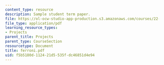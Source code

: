 ```yaml
---
content_type: resource
description: Sample student term paper.
file: https://ol-ocw-studio-app-production.s3.amazonaws.com/courses/22-314j-structural-mechanics-in-nuclear-power-technology-fall-2006/f5b5180d112421d5535fdc46851d4e94_ferroni.pdf
file_type: application/pdf
learning_resource_types:
- Projects
parent_title: Projects
parent_type: CourseSection
resourcetype: Document
title: ferroni.pdf
uid: f5b5180d-1124-21d5-535f-dc46851d4e94
---
```

